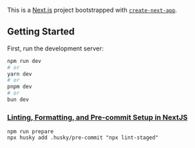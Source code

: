 This is a [Next.js](https://nextjs.org/) project bootstrapped with [`create-next-app`](https://github.com/vercel/next.js/tree/canary/packages/create-next-app).

## Getting Started

First, run the development server:

```bash
npm run dev
# or
yarn dev
# or
pnpm dev
# or
bun dev
```

### [Linting, Formatting, and Pre-commit Setup in NextJS](https://mario-gunawan.medium.com/setting-up-linting-formatting-and-pre-commit-in-nextjs-b3f8001d40cb)

`npm run prepare` <br/>
`npx husky add .husky/pre-commit "npx lint-staged"`
